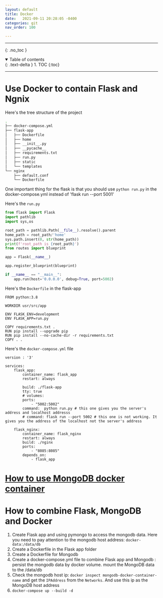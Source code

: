 ```yaml
---
layout: default
title: Docker
date:   2021-09-11 20:28:05 -0400
categories: git
nav_order: 100

---
```


---
{: .no_toc }

<details open markdown="block">
  <summary>
    Table of contents
  </summary>
  {: .text-delta }
1. TOC
{:toc}
</details>

---

# Use Docker to contain Flask and Ngnix

Here's the tree structure of the project

```bash
.
├── docker-compose.yml
├── flask-app
│   ├── Dockerfile
│   ├── home
│   ├── __init__.py
│   ├── __pycache__
│   ├── requirements.txt
│   ├── run.py
│   ├── static
│   └── templates
└── nginx
    ├── default.conf
    └── Dockerfile
```

One important thing for the flask is that you should use `python run.py` in the docker-compose.yml instead of 'flask run --port 5001'

Here's the `run.py`
```python
from flask import Flask
import pathlib
import sys,os

root_path = pathlib.Path(__file__).resolve().parent
home_path = root_path/'home'
sys.path.insert(0, str(home_path))
print(f'root_path is {root_path}')
from routes import blueprint

app = Flask(__name__)

app.register_blueprint(blueprint)

if __name__ == "__main__":
    app.run(host='0.0.0.0', debug=True, port=5002)
```

Here's the `Dockerfile` in the flask-app
```docker
FROM python:3.8

WORKDIR usr/src/app

ENV FLASK_ENV=development
ENV FLASK_APP=run.py

COPY requirements.txt .
RUN pip install --upgrade pip
RUN pip install --no-cache-dir -r requirements.txt
COPY . .
```

Here's the `docker-compose.yml` file
```docker
version : '3'

services:
    flask_app:
        container_name: flask_app
        restart: always

        build: ./flask-app
        tty: true
        # volumes:
        ports:
            - "5002:5002"
        command:  python run.py # this one gives you the server's address and localhost addresss
        # command: flask run --port 5002 # this one is not working. It gives you the address of the localhost not the server's address

    flask_nginx:
        container_name: flask_nginx
        restart: always
        build: ./nginx
        ports:
            - "8085:8085"
        depends_on:
            - flask_app
```

# [How to use MongoDB docker container](https://earthly.dev/blog/mongodb-docker/)

# How to combine Flask, MongoDB and Docker

1. Create Flask app and using pymongo to access the mongodb data. Here you need to pay attention to the mongodb host address: `docker-data:/data/db`
2. Create a Dockerfile in the Flask app folder
3. Create a Dockerfile for Mongodb
4. Create a docker-compose.yml file to combine Flask app and Mongodb : persist the mongodb data by docker volume. mount the MongoDB data to the /data/db
5. Check the mongodb host ip: `docker inspect mongodb-docker-container-name` and get the `IPAddress` from the `Networks`. And use this ip as the MongoDB host address
6. `docker-compose up --build -d`



